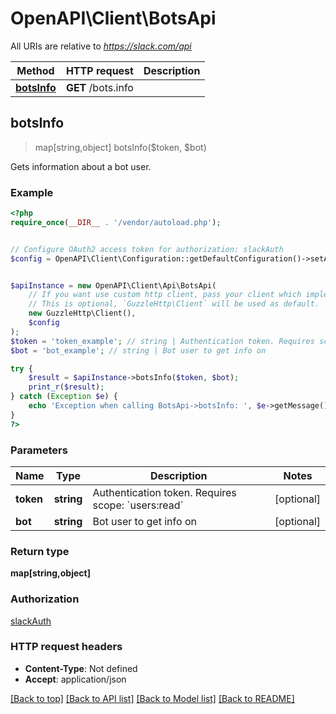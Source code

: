 # OpenAPI\Client\BotsApi

All URIs are relative to *https://slack.com/api*

Method | HTTP request | Description
------------- | ------------- | -------------
[**botsInfo**](BotsApi.md#botsInfo) | **GET** /bots.info | 



## botsInfo

> map[string,object] botsInfo($token, $bot)



Gets information about a bot user.

### Example

```php
<?php
require_once(__DIR__ . '/vendor/autoload.php');


// Configure OAuth2 access token for authorization: slackAuth
$config = OpenAPI\Client\Configuration::getDefaultConfiguration()->setAccessToken('YOUR_ACCESS_TOKEN');


$apiInstance = new OpenAPI\Client\Api\BotsApi(
    // If you want use custom http client, pass your client which implements `GuzzleHttp\ClientInterface`.
    // This is optional, `GuzzleHttp\Client` will be used as default.
    new GuzzleHttp\Client(),
    $config
);
$token = 'token_example'; // string | Authentication token. Requires scope: `users:read`
$bot = 'bot_example'; // string | Bot user to get info on

try {
    $result = $apiInstance->botsInfo($token, $bot);
    print_r($result);
} catch (Exception $e) {
    echo 'Exception when calling BotsApi->botsInfo: ', $e->getMessage(), PHP_EOL;
}
?>
```

### Parameters


Name | Type | Description  | Notes
------------- | ------------- | ------------- | -------------
 **token** | **string**| Authentication token. Requires scope: &#x60;users:read&#x60; | [optional]
 **bot** | **string**| Bot user to get info on | [optional]

### Return type

**map[string,object]**

### Authorization

[slackAuth](../../README.md#slackAuth)

### HTTP request headers

- **Content-Type**: Not defined
- **Accept**: application/json

[[Back to top]](#) [[Back to API list]](../../README.md#documentation-for-api-endpoints)
[[Back to Model list]](../../README.md#documentation-for-models)
[[Back to README]](../../README.md)


